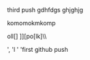 
third push
gdhfdgs
ghjghjg





komomokmkomp


oll[]
\]][po[lk]\\\

',
'l
'
'first github push




